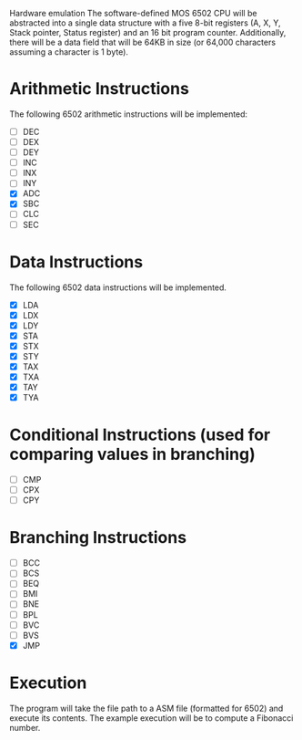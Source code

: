 Hardware emulation
The software-defined MOS 6502 CPU will be abstracted into a single data structure with a five 8-bit registers (A, X, Y, Stack pointer, Status register) and an 16 bit program counter. Additionally, there will be a data field that will be 64KB in size (or 64,000 characters assuming a character is 1 byte). 

# Arithmetic Instructions

The following 6502 arithmetic instructions will be implemented: 
- [ ] DEC
- [ ] DEX
- [ ] DEY
- [ ] INC
- [ ] INX
- [ ] INY
- [x] ADC
- [x] SBC
- [ ] CLC
- [ ] SEC

# Data Instructions
The following 6502 data instructions will be implemented.  
- [x] LDA
- [x] LDX
- [x] LDY
- [x] STA
- [x] STX
- [x] STY
- [x] TAX
- [x] TXA
- [x] TAY
- [x] TYA

# Conditional Instructions (used for comparing values in branching)
- [ ] CMP
- [ ] CPX
- [ ] CPY

# Branching Instructions
- [ ] BCC
- [ ] BCS
- [ ] BEQ
- [ ] BMI
- [ ] BNE
- [ ] BPL
- [ ] BVC
- [ ] BVS
- [X] JMP

# Execution 
The program will take the file path to a ASM file (formatted for 6502) and execute its contents. The example execution will be to compute a Fibonacci number.
